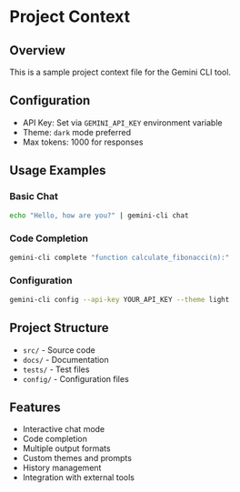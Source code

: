 # Project Context

## Overview
This is a sample project context file for the Gemini CLI tool.

## Configuration
- API Key: Set via `GEMINI_API_KEY` environment variable
- Theme: `dark` mode preferred
- Max tokens: 1000 for responses

## Usage Examples

### Basic Chat
```bash
echo "Hello, how are you?" | gemini-cli chat
```

### Code Completion
```bash
gemini-cli complete "function calculate_fibonacci(n):"
```

### Configuration
```bash
gemini-cli config --api-key YOUR_API_KEY --theme light
```

## Project Structure
- `src/` - Source code
- `docs/` - Documentation
- `tests/` - Test files
- `config/` - Configuration files

## Features
- Interactive chat mode
- Code completion
- Multiple output formats
- Custom themes and prompts
- History management
- Integration with external tools
